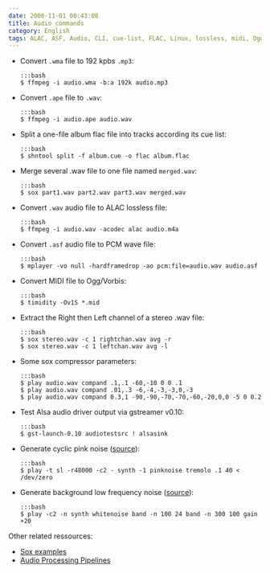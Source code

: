 ```yaml
---
date: 2006-11-01 00:43:08
title: Audio commands
category: English
tags: ALAC, ASF, Audio, CLI, cue-list, FLAC, Linux, lossless, midi, Ogg, shntool, sox, wave
---
```


  * Convert `.wma` file to 192 kpbs `.mp3`:

        :::bash
        $ ffmpeg -i audio.wma -b:a 192k audio.mp3

  * Convert `.ape` file to `.wav`:

        :::bash
        $ ffmpeg -i audio.ape audio.wav

  * Split a one-file album flac file into tracks according its cue list:

        :::bash
        $ shntool split -f album.cue -o flac album.flac

  * Merge several .wav file to one file named `merged.wav`:

        :::bash
        $ sox part1.wav part2.wav part3.wav merged.wav

  * Convert `.wav` audio file to ALAC lossless file:

        :::bash
        $ ffmpeg -i audio.wav -acodec alac audio.m4a

  * Convert `.asf` audio file to PCM wave file:

        :::bash
        $ mplayer -vo null -hardframedrop -ao pcm:file=audio.wav audio.asf

  * Convert MIDI file to Ogg/Vorbis:

        :::bash
        $ timidity -Ov1S *.mid

  * Extract the Right then Left channel of a stereo .wav file:

        :::bash
        $ sox stereo.wav -c 1 rightchan.wav avg -r
        $ sox stereo.wav -c 1 leftchan.wav avg -l

  * Some sox compressor parameters:

        :::bash
        $ play audio.wav compand .1,.1 -60,-10 0 0 .1
        $ play audio.wav compand .01,.3 -6,-4,-3,-3,0,-3
        $ play audio.wav compand 0.3,1 -90,-90,-70,-70,-60,-20,0,0 -5 0 0.2

  * Test Alsa audio driver output via gstreamer v0.10:

        :::bash
        $ gst-launch-0.10 audiotestsrc ! alsasink

  * Generate cyclic pink noise ([source](http://news.ycombinator.com/item?id=3547169)):

        :::bash
        $ play -t sl -r48000 -c2 - synth -1 pinknoise tremolo .1 40 <  /dev/zero

  * Generate background low frequency noise ([source](http://news.ycombinator.com/item?id=3547169)):

        :::bash
        $ play -c2 -n synth whitenoise band -n 100 24 band -n 300 100 gain +20

Other related ressources:

  * [Sox examples](http://linuxcommand.org/man_pages/soxexam1.html)
  * [Audio Processing Pipelines](http://linuxgazette.net/issue73/chung.html)

